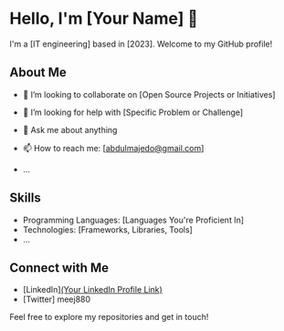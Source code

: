 # Hello, I'm [Your Name] 👋

I'm a [IT engineering] based in [2023]. Welcome to my GitHub profile!

## About Me

- 👯 I’m looking to collaborate on [Open Source Projects or Initiatives]
- 🤔 I’m looking for help with [Specific Problem or Challenge]
- 💬 Ask me about anything 
- 📫 How to reach me: [abdulmajedo@gmail.com]


- ...

## Skills

- Programming Languages: [Languages You're Proficient In]
- Technologies: [Frameworks, Libraries, Tools]
- ...

## Connect with Me

- [LinkedIn][(Your LinkedIn Profile Link)](https://www.linkedin.com/in/abdulmajid-ba-teas-34155866/)
- [Twitter] meej880

Feel free to explore my repositories and get in touch!
